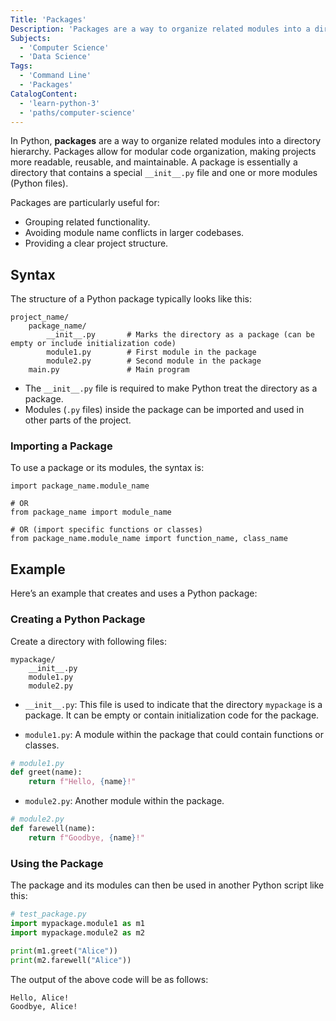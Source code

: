 ```yaml
---
Title: 'Packages'
Description: 'Packages are a way to organize related modules into a directory hierarchy in Python.'
Subjects:
  - 'Computer Science'
  - 'Data Science'
Tags:
  - 'Command Line'
  - 'Packages'
CatalogContent:
  - 'learn-python-3'
  - 'paths/computer-science'
---
```


In Python, **packages** are a way to organize related modules into a directory hierarchy. Packages allow for modular code organization, making projects more readable, reusable, and maintainable. A package is essentially a directory that contains a special `__init__.py` file and one or more modules (Python files).

Packages are particularly useful for:

- Grouping related functionality.
- Avoiding module name conflicts in larger codebases.
- Providing a clear project structure.

## Syntax

The structure of a Python package typically looks like this:

```pseudo
project_name/
    package_name/
        __init__.py       # Marks the directory as a package (can be empty or include initialization code)
        module1.py        # First module in the package
        module2.py        # Second module in the package
    main.py               # Main program
```

- The `__init__.py` file is required to make Python treat the directory as a package.
- Modules (`.py` files) inside the package can be imported and used in other parts of the project.

### Importing a Package

To use a package or its modules, the syntax is:

```pseudo
import package_name.module_name

# OR
from package_name import module_name

# OR (import specific functions or classes)
from package_name.module_name import function_name, class_name
```

## Example

Here’s an example that creates and uses a Python package:

### Creating a Python Package

Create a directory with following files:

```shell
mypackage/
    __init__.py
    module1.py
    module2.py
```

- `__init__.py`: This file is used to indicate that the directory `mypackage` is a package. It can be empty or contain initialization code for the package.

- `module1.py`: A module within the package that could contain functions or classes.

```py
# module1.py
def greet(name):
    return f"Hello, {name}!"
```

- `module2.py`: Another module within the package.

```py
# module2.py
def farewell(name):
    return f"Goodbye, {name}!"
```

### Using the Package

The package and its modules can then be used in another Python script like this:

```py
# test_package.py
import mypackage.module1 as m1
import mypackage.module2 as m2

print(m1.greet("Alice"))
print(m2.farewell("Alice"))
```

The output of the above code will be as follows:

```shell
Hello, Alice!
Goodbye, Alice!
```
